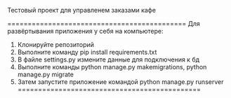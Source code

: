 Тестовый проект для управленем заказами кафе

============================================
Для развёртывания приложения у себя на компьютере: 
1. Клонируйте репозиторий
2. Выполните команду pip install requirements.txt
3. В файле settings.py измените данные для подключения к бд
4. Выполните команды python manage.py makemigrations, python manage.py migrate
5. Затем запустите приложение командой python manage.py runserver 
=============================================



